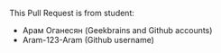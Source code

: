 This Pull Request is from student:
* Арам Оганесян (Geekbrains and Github accounts)
* Aram-123-Aram (Github username)